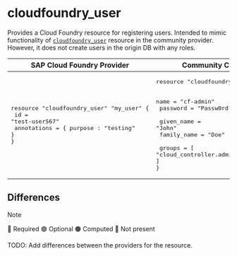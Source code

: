 # cloudfoundry_user

Provides a Cloud Foundry resource for registering users. Intended to mimic functionality of [`cloudfoundry_user`](https://github.com/cloudfoundry-community/terraform-provider-cloudfoundry/blob/main/docs/resources/user.md) resource in the community provider. However, it does not create users in the origin DB with any roles.

|  SAP Cloud Foundry Provider |Community Cloud Foundry Provider |
| -- | -- |
|  <pre>resource "cloudfoundry_user" "my_user" {</br>  id          = "test-user567"</br>  annotations = { purpose : "testing" }</br>}</br></pre> |<pre>resource "cloudfoundry_user" "admin-service-user" {</br></br>    name = "cf-admin"</br>    password = "Passw0rd"</br></br>    given_name = "John"</br>    family_name = "Doe"</br></br>    groups = [ "cloud_controller.admin", "scim.read", "scim.write" ]</br>}</br></pre> |

## Differences

> [!NOTE]  
> 🔵 Required  🟢 Optional 🟠 Computed  🔴 Not present

TODO: Add differences between the providers for the resource.
